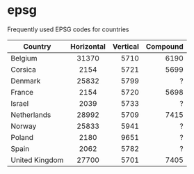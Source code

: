 # epsg

Frequently used EPSG codes for countries

| Country       | Horizontal    | Vertical | Compound |
| ------------- |:-------------:| --------:|----------:
| Belgium       | 31370         | 5710     | 6190     |
| Corsica       | 2154          | 5721     | 5699     |
| Denmark       | 25832         | 5799     | ?        |
| France        | 2154          | 5720     | 5698     |
| Israel        | 2039          | 5733     | ?        |
| Netherlands   | 28992         | 5709     | 7415     |
| Norway        | 25833         | 5941     | ?        |
| Poland        | 2180          | 9651     | ?        |
| Spain         | 2062          | 5782     | ?        |
| United Kingdom| 27700         | 5701     | 7405     |
